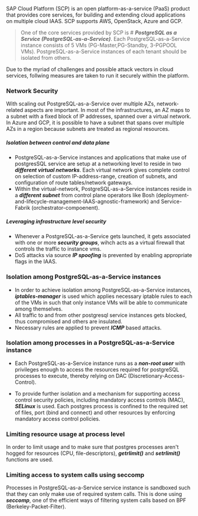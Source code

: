 SAP Cloud Platform (SCP) is an open platform-as-a-service (PaaS) product that provides core services, for building and extending cloud applications on multiple cloud IAAS. SCP supports AWS, OpenStack, Azure and GCP.

>One of the core services provided by SCP is # *__PostgreSQL as a Service (PostgreSQL-as-a-Service)__*. Each PostgreSQL-as-a-Service instance consists of 5 VMs (PG-Master,PG-Standby, 3-PGPOOL VMs). PostgreSQL-as-a-Service instances of each tenant should be isolated from others. 

Due to the myriad of challenges and possible attack vectors in cloud services, follwing measures are taken to run it securely within the platform.

### Network Security
With scaling out PostgreSQL-as-a-Service over multiple AZs, network-related aspects are important. In most of the infrastructures, an AZ maps to a subnet with a fixed block of IP addresses, spanned over a virtual network. In Azure and GCP, it is possible to have a subnet that spans over multiple AZs in a region because subnets are treated as regional resources.

##### Isolation between control and data plane

- PostgreSQL-as-a-Service instances and applications that make use of postgresSQL service are setup at a networking level to reside in two *__different virtual networks__*. Each virtual network gives complete control on selection of custom IP-address-range, creation of subnets, and configuration of route tables/network gateways.
- Within the virtual-network, PostgreSQL-as-a-Service instances reside in a *__different subnet__* from control plane operators like Bosh (deployment-and-lifecycle-management-IAAS-agnostic-framework)  and Service-Fabrik (orchestrator-compoenent).

##### Leveraging infrastructure level security
 
- Whenever a PostgreSQL-as-a-Service gets launched, it gets associated with one or more *__security groups__*, wihch acts as a virtual firewall that controls the traffic to instance vms.
- DoS attacks via source *__IP spoofing__* is prevented by enabling appropriate flags in the IAAS.
### Isolation among PostgreSQL-as-a-Service instances
- In order to achieve isolation among PostgreSQL-as-a-Service instances, *__iptables-manager__* is used which applies necessary iptable rules to each of the VMs in such that only instance VMs will be able to communicate among themselves.
- All traffic to and from other postgresql service instances gets blocked, thus compromised and others are insulated.
- Necessary rules are applied to prevent *__ICMP__* based attacks.

### Isolation among processes in a PostgreSQL-as-a-Service instance

- Each PostgreSQL-as-a-Service instance runs as a *__non-root user__* with privileges enough to access the resources required for postgreSQL processes to execute, thereby relying on DAC (Discretionary-Access-Control).

- To provide further isolation and a mechanism for supporting access control security policies, including  mandatory access controls (MAC), *__SELinux__* is used. Each postgres process is confined to the required set of files, port (bind and connect) and other resources by enforcing mandatory access control policies.

### Limiting resource usage at process level

In order to limit usage and to make sure that postgres processes aren't hogged for resources (CPU, file-descriptors), *__getrlimit()__* and *__setrlimit()__* functions are used.

### Limiting access to system calls using seccomp

Processes in PostgreSQL-as-a-Service service instance is sandboxed such that they can only make use of required system calls. This is done using *__seccomp__*, one of the efficient ways of filtering system calls based on BPF (Berkeley-Packet-Filter).